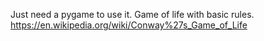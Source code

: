 Just need a pygame to use it. Game of life with basic rules. https://en.wikipedia.org/wiki/Conway%27s_Game_of_Life
